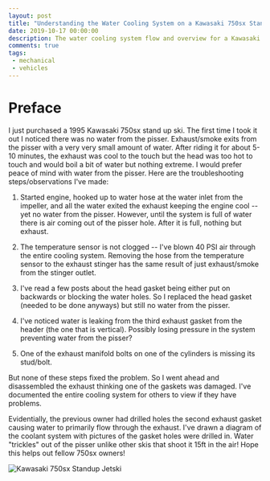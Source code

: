 ```yaml
---
layout: post
title: "Understanding the Water Cooling System on a Kawasaki 750sx Standup Jetski"
date: 2019-10-17 00:00:00
description: The water cooling system flow and overview for a Kawasaki 750sx standup jetski.
comments: true
tags: 
 - mechanical
 - vehicles
---
```


# Preface
I just purchased a 1995 Kawasaki 750sx stand up ski. The first time I took it out I noticed there was no water from the pisser. Exhaust/smoke exits from the pisser with a very very small amount of water. After riding it for about 5-10 minutes, the exhaust was cool to the touch but the head was too hot to touch and would boil a bit of water but nothing extreme. I would prefer peace of mind with water from the pisser. Here are the troubleshooting steps/observations I've made:

1) Started engine, hooked up to water hose at the water inlet from the impeller, and all the water exited the exhaust keeping the engine cool -- yet no water from the pisser. However, until the system is full of water there is air coming out of the pisser hole. After it is full, nothing but exhaust.

2) The temperature sensor is not clogged -- I've blown 40 PSI air through the entire cooling system. Removing the hose from the temperature sensor to the exhaust stinger has the same result of just exhaust/smoke from the stinger outlet.

3) I've read a few posts about the head gasket being either put on backwards or blocking the water holes. So I replaced the head gasket (needed to be done anyways) but still no water from the pisser.

4) I've noticed water is leaking from the third exhaust gasket from the header (the one that is vertical). Possibly losing pressure in the system preventing water from the pisser?

5) One of the exhaust manifold bolts on one of the cylinders is missing its stud/bolt.

But none of these steps fixed the problem. So I went ahead and disassembled the exhaust thinking one of the gaskets was damaged. I've documented the entire cooling system for others to view if they have problems.

Evidentially, the previous owner had drilled holes the second exhaust gasket causing water to primarily flow through the exhaust. I've drawn a diagram of the coolant system with pictures of the gasket holes were drilled in. Water "trickles" out of the pisser unlike other skis that shoot it 15ft in the air! Hope this helps out fellow 750sx owners!

![Kawasaki 750sx Standup Jetski]({{site.baseurl}}/images/jetski/7.png)
